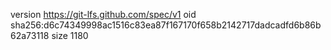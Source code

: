 version https://git-lfs.github.com/spec/v1
oid sha256:d6c74349998ac1516c83ea87f167170f658b2142717dadcadfd6b86b62a73118
size 1180
